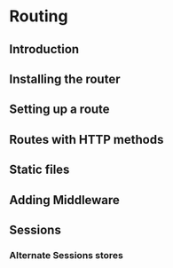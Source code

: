 # Routing

## Introduction

## Installing the router

## Setting up a route

## Routes with HTTP methods

## Static files

## Adding Middleware

## Sessions

### Alternate Sessions stores